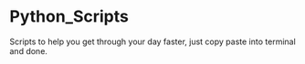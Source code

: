 # Python_Scripts
Scripts to help you get through your day faster, just copy paste into terminal and done. 
